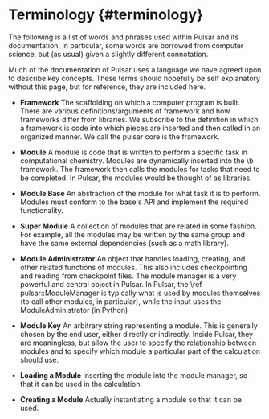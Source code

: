 Terminology                                                       {#terminology}
===========

The following is a list of words and phrases used within
Pulsar and its documentation. In particular, some words are borrowed
from computer science, but (as usual) given a slightly different connotation.

Much of the documentation of Pulsar uses a language we have agreed upon to
describe key concepts. These terms should hopefully be self explanatory without
this page, but for reference, they are included here.

- <b>Framework</b> The scaffolding on which a computer program is built. There
  are various definitions/arguments of framework and how frameworks differ from
  libraries. We subscribe to the definition in which a framework is code
  into which pieces are inserted and then called in an organized manner.
  We call the pulsar core is the framework.

- <b>Module</b> A module is code that is written to perform a specific task
  in computational chemistry. Modules are dynamically inserted into the
  \b framework. The framework then calls the modules for tasks that need
  to be completed. In Pulsar, the modules would be thought of as libraries.

- <b>Module Base</b> An abstraction of the module for what task it is to perform.
  Modules must conform to the base's API and implement the required functionality. 

- <b>Super Module</b> A collection of modules that are related in some fashion.
  For example, all the modules may be written by the same group and have the same external
  dependencies (such as a math library).

- <b>Module Administrator</b> An object that handles loading, creating, and
  other related functions of modules. This also includes checkpointing and
  reading from checkpoint files. The module manager is a very powerful and central
  object in Pulsar. In Pulsar, the \ref pulsar::ModuleManager is typically what is used by
  modules themselves (to call other modules, in particular),
  while the input uses the ModuleAdministrator (in Python)

- <b>Module Key</b> An arbitrary string representing a module. This is generally chosen
  by the end user, either directly or indirectly. Inside Pulsar, they are meaningless, but
  allow the user to specify the relationship between modules and to specify which module
  a particular part of the calculation should use.

- <b>Loading a Module</b> Inserting the module into the module manager, so that it
  can be used in the calculation.

- <b>Creating a Module</b> Actually instantiating a module so that it can be used.
